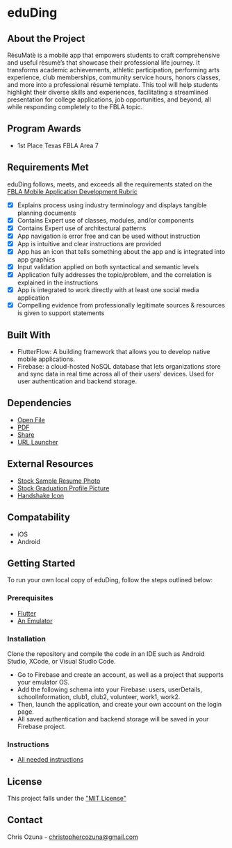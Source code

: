 # eduDing

## About the Project

RèsuMatè is a mobile app that empowers students to craft comprehensive and useful rèsumè’s that showcase their professional life journey. It transforms academic achievements, athletic participation, performing arts experience, club memberships, community service hours, honors classes, and more into a professional rèsumè template. This tool will help students highlight their diverse skills and experiences, facilitating a streamlined presentation for college applications, job opportunities, and beyond, all while responding completely to the FBLA topic.

## Program Awards

- 1st Place Texas FBLA Area 7

## Requirements Met

eduDing follows, meets, and exceeds all the requirements stated on the [FBLA Mobile Application Development Rubric](https://connect.fbla.org/headquarters/files/High%20School%20Competitive%20Events%20Resources/Individual%20Guidelines/Presentation%20Events/Mobile-Application-Development.pdf)
- [X] Explains process using industry terminology and displays tangible planning documents
- [X] Contains Expert use of classes, modules, and/or components
- [X] Contains Expert use of architectural patterns
- [X] App navigation is error free and can be used without instruction
- [X] App is intuitive and clear instructions are provided
- [X] App has an icon that tells something about the app and is integrated into app graphics
- [X] Input validation applied on both syntactical and semantic levels
- [X] Application fully addresses the topic/problem, and the correlation is explained in the instructions
- [X] App is integrated to work directly with at least one social media application
- [X] Compelling evidence from professionally legitimate sources & resources is given to support statements

## Built With
- FlutterFlow: A building framework that allows you to develop native mobile applications.
- Firebase: a cloud-hosted NoSQL database that lets organizations store and sync data in real time across all of their users' devices. Used for user authentication and backend storage.

## Dependencies
- [Open File](https://pub.dev/packages/open_file)
- [PDF](https://pub.dev/packages/pdf)
- [Share](https://pub.dev/packages/share)
- [URL Launcher](https://pub.dev/packages/url_launcher)

## External Resources
- [Stock Sample Resume Photo](https://aphconnectcenter.org/careerconnect/job-seekers/conducting-a-successful-job-search/building-a-resume-sample-resume/)
- [Stock Graduation Profile Picture](https://www.pngitem.com/middle/hwxmwwx_graduation-boy-profile-circle-silhouette-circle-hd-png/)
- [Handshake Icon](https://www.pngitem.com/middle/hwRhTbi_handshake-icon-business-hand-shake-clipart-hd-png/)

## Compatability
- iOS
- Android

## Getting Started
To run your own local copy of eduDing, follow the steps outlined below:

### Prerequisites

* [Flutter](https://docs.flutter.dev/get-started/install)
* [An Emulator](https://www.geeksforgeeks.org/how-to-run-a-flutter-app-on-android-emulator/)

### Installation

Clone the repository and compile the code in an IDE such as Android Studio, XCode, or Visual Studio Code.
- Go to Firebase and create an account, as well as a project that supports your emulator OS.
- Add the following schema into your Firebase: users, userDetails, schoolInformation, club1, club2, volunteer, work1, work2.
- Then, launch the application, and create your own account on the login page.
- All saved authentication and backend storage will be saved in your Firebase project.

### Instructions
- [All needed instructions](https://docs.google.com/document/d/1xTtMSWbtS4rzUGXthaBMh4KRrSVI7c9VPkO7fi1Cbtc/edit?usp=sharing)

## License
This project falls under the ["MIT License"](https://opensource.org/license/mit)

## Contact
Chris Ozuna - christophercozuna@gmail.com
